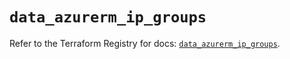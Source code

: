 # `data_azurerm_ip_groups`

Refer to the Terraform Registry for docs: [`data_azurerm_ip_groups`](https://registry.terraform.io/providers/hashicorp/azurerm/4.39.0/docs/data-sources/ip_groups).
